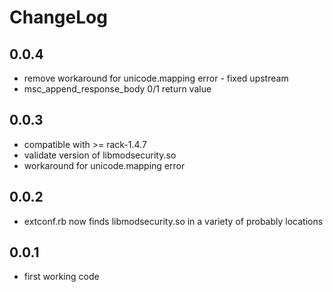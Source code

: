 # ChangeLog

## 0.0.4
- remove workaround for unicode.mapping error - fixed upstream
- msc_append_response_body 0/1 return value

## 0.0.3
- compatible with >= rack-1.4.7
- validate version of libmodsecurity.so
- workaround for unicode.mapping error

## 0.0.2
- extconf.rb now finds libmodsecurity.so in a variety of probably locations

## 0.0.1
- first working code
